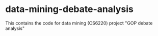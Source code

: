 # data-mining-debate-analysis
This contains the code for data mining (CS6220)  project "GOP debate analysis"
